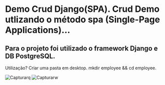 # Demo Crud Django(SPA). Crud Demo utlizando o método spa (Single-Page Applications)...
## Para o projeto foi utilizado o framework Django e DB PostgreSQL.
Utilização?
Criar uma pasta em desktop.
mkdir employee && cd employee.

![Capturarq](https://user-images.githubusercontent.com/69087075/110227932-d3209e80-7edb-11eb-921f-d1ea5a2a9dbc.PNG)
![Capturarw](https://user-images.githubusercontent.com/69087075/110227961-f9463e80-7edb-11eb-9f69-a0bd242568c5.PNG)
